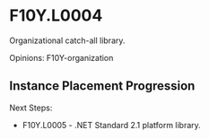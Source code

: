 # F10Y.L0004
Organizational catch-all library.

Opinions: F10Y-organization


## Instance Placement Progression

Next Steps:
- F10Y.L0005 - .NET Standard 2.1 platform library.